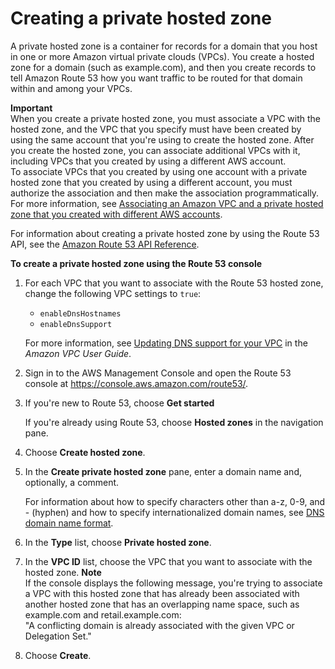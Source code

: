 # Creating a private hosted zone<a name="hosted-zone-private-creating"></a>

A private hosted zone is a container for records for a domain that you host in one or more Amazon virtual private clouds \(VPCs\)\. You create a hosted zone for a domain \(such as example\.com\), and then you create records to tell Amazon Route 53 how you want traffic to be routed for that domain within and among your VPCs\.

**Important**  
When you create a private hosted zone, you must associate a VPC with the hosted zone, and the VPC that you specify must have been created by using the same account that you're using to create the hosted zone\. After you create the hosted zone, you can associate additional VPCs with it, including VPCs that you created by using a different AWS account\.  
To associate VPCs that you created by using one account with a private hosted zone that you created by using a different account, you must authorize the association and then make the association programmatically\. For more information, see [Associating an Amazon VPC and a private hosted zone that you created with different AWS accounts](hosted-zone-private-associate-vpcs-different-accounts.md)\.

For information about creating a private hosted zone by using the Route 53 API, see the [Amazon Route 53 API Reference](https://docs.aws.amazon.com/Route53/latest/APIReference/)\.

**To create a private hosted zone using the Route 53 console**

1. For each VPC that you want to associate with the Route 53 hosted zone, change the following VPC settings to `true`:
   + `enableDnsHostnames`
   + `enableDnsSupport`

   For more information, see [Updating DNS support for your VPC](https://docs.aws.amazon.com/vpc/latest/userguide/vpc-dns.html#vpc-dns-updating) in the *Amazon VPC User Guide*\.

1. Sign in to the AWS Management Console and open the Route 53 console at [https://console\.aws\.amazon\.com/route53/](https://console.aws.amazon.com/route53/)\.

1. If you're new to Route 53, choose **Get started**

   If you're already using Route 53, choose **Hosted zones** in the navigation pane\.

1. Choose **Create hosted zone**\.

1. In the **Create private hosted zone** pane, enter a domain name and, optionally, a comment\.

   For information about how to specify characters other than a\-z, 0\-9, and \- \(hyphen\) and how to specify internationalized domain names, see [DNS domain name format](DomainNameFormat.md)\.

1. In the **Type** list, choose **Private hosted zone**\.

1. In the **VPC ID** list, choose the VPC that you want to associate with the hosted zone\.
**Note**  
If the console displays the following message, you're trying to associate a VPC with this hosted zone that has already been associated with another hosted zone that has an overlapping name space, such as example\.com and retail\.example\.com:  
"A conflicting domain is already associated with the given VPC or Delegation Set\."

1. Choose **Create**\.